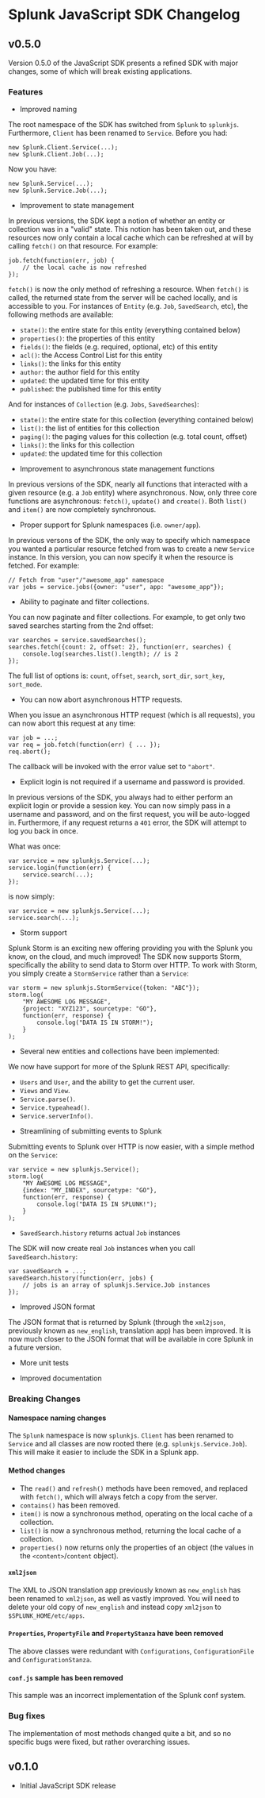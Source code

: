 # Splunk JavaScript SDK Changelog

## v0.5.0

Version 0.5.0 of the JavaScript SDK presents a refined SDK with major changes,
some of which will break existing applications.

### Features

* Improved naming

The root namespace of the SDK has switched from `Splunk` to `splunkjs`. 
Furthermore, `Client` has been renamed to `Service`. Before you had:

    new Splunk.Client.Service(...);
    new Splunk.Client.Job(...);

Now you have:

    new Splunk.Service(...);
    new Splunk.Service.Job(...);

* Improvement to state management

In previous versions, the SDK kept a notion of whether an entity or 
collection was in a "valid" state. This notion has been taken out, and these
resources now only contain a local cache which can be refreshed at will
by calling `fetch()` on that resource. For example:

    job.fetch(function(err, job) {
        // the local cache is now refreshed 
    });
    
`fetch()` is now the only method of refreshing a resource. When `fetch()` is 
called, the returned state from the server will be cached locally, and is
accessible to you. For instances of `Entity` (e.g. `Job`, `SavedSearch`, etc),
the following methods are available:

  - `state()`: the entire state for this entity (everything contained below)
  - `properties()`: the properties of this entity
  - `fields()`: the fields (e.g. required, optional, etc) of this entity
  - `acl()`: the Access Control List for this entity
  - `links()`: the links for this entity
  - `author`: the author field for this entity
  - `updated`: the updated time for this entity
  - `published`: the published time for this entity
    
And for instances of `Collection` (e.g. `Jobs`, `SavedSearches`):

  - `state()`: the entire state for this collection (everything contained below)
  - `list()`: the list of entities for this collection
  - `paging()`: the paging values for this collection (e.g. total count, offset)
  - `links()`: the links for this collection
  - `updated`: the updated time for this collection

* Improvement to asynchronous state management functions

In previous versions of the SDK, nearly all functions that interacted with a 
given resource (e.g. a `Job` entity) where asynchronous. Now, only three core
functions are asynchronous: `fetch()`, `update()` and `create()`. Both `list()`
and `item()` are now completely synchronous.

* Proper support for Splunk namespaces (i.e. `owner/app`).

In previous versons of the SDK, the only way to specify which namespace you 
wanted a particular resource fetched from was to create a new `Service` 
instance. In this version, you can now specify it when the resource is
fetched. For example:

    // Fetch from "user"/"awesome_app" namespace
    var jobs = service.jobs({owner: "user", app: "awesome_app"});

* Ability to paginate and filter collections.

You can now paginate and filter collections. For example, to get only two
saved searches starting from the 2nd offset:

    var searches = service.savedSearches();
    searches.fetch({count: 2, offset: 2}, function(err, searches) {
        console.log(searches.list().length); // is 2
    });
    
The full list of options is: `count`, `offset`, `search`, `sort_dir`, 
`sort_key`, `sort_mode`.

* You can now abort asynchronous HTTP requests.

When you issue an asynchronous HTTP request (which is all requests), you can now
abort this request at any time:

    var job = ...;
    var req = job.fetch(function(err) { ... });
    req.abort();

The callback will be invoked with the error value set to `"abort"`.

* Explicit login is not required if a username and password is provided.

In previous versions of the SDK, you always had to either perform an explicit
login or provide a session key. You can now simply pass in a username and
password, and on the first request, you will be auto-logged in. Furthermore,
if any request returns a `401` error, the SDK will attempt to log you back in
once.

What was once:
    
    var service = new splunkjs.Service(...);
    service.login(function(err) {
        service.search(...); 
    });

is now simply:

    var service = new splunkjs.Service(...);
    service.search(...);
    
* Storm support

Splunk Storm is an exciting new offering providing you with the Splunk you know,
on the cloud, and much improved! The SDK now supports Storm, specifically
the ability to send data to Storm over HTTP. To work with Storm, you
simply create a `StormService` rather than a `Service`:

    var storm = new splunkjs.StormService({token: "ABC"});
    storm.log(
        "MY AWESOME LOG MESSAGE", 
        {project: "XYZ123", sourcetype: "GO"},
        function(err, response) {
            console.log("DATA IS IN STORM!");         
        }
    );

* Several new entities and collections have been implemented:
    
We now have support for more of the Splunk REST API, specifically:

  - `Users` and `User`, and the ability to get the current user.
  - `Views` and `View`.
  - `Service.parse()`.
  - `Service.typeahead()`.
  - `Service.serverInfo()`.
    
* Streamlining of submitting events to Splunk

Submitting events to Splunk over HTTP is now easier, with a simple method
on the `Service`:

    var service = new splunkjs.Service();
    storm.log(
        "MY AWESOME LOG MESSAGE", 
        {index: "MY_INDEX", sourcetype: "GO"},
        function(err, response) {
            console.log("DATA IS IN SPLUNK!");         
        }
    );

* `SavedSearch.history` returns actual `Job` instances

The SDK will now create real `Job` instances when you call `SavedSearch.history`:

    var savedSearch = ...;
    savedSearch.history(function(err, jobs) {
        // jobs is an array of splunkjs.Service.Job instances 
    });

* Improved JSON format

The JSON format that is returned by Splunk (through the `xml2json`, previously
known as `new_english`, translation app) has been improved. It is now much
closer to the JSON format that will be available in core Splunk in a future
version.

* More unit tests 

* Improved documentation

### Breaking Changes

#### Namespace naming changes

The `Splunk` namespace is now `splunkjs`. `Client` has been renamed to `Service`
and all classes are now rooted there (e.g. `splunkjs.Service.Job`). This will 
make it easier to include the SDK in a Splunk app.

#### Method changes

* The `read()` and `refresh()` methods have been removed, and replaced with
`fetch()`, which will always fetch a copy from the server.
* `contains()` has been removed.
* `item()` is now a synchronous method, operating on the local cache of a 
collection.
* `list()` is now a synchronous method, returning the local cache of a
collection.
* `properties()` now returns only the properties of an object (the values in
the `<content>`/`content` object).

#### `xml2json`

The XML to JSON translation app previously known as `new_english` has been 
renamed to `xml2json`, as well as vastly improved. You will need to delete
your old copy of `new_english` and instead copy `xml2json` to 
`$SPLUNK_HOME/etc/apps`.

#### `Properties`, `PropertyFile` and `PropertyStanza` have been removed

The above classes were redundant with `Configurations`, `ConfigurationFile` and
`ConfigurationStanza`.

#### `conf.js` sample has been removed

This sample was an incorrect implementation of the Splunk conf system.

### Bug fixes

The implementation of most methods changed quite a bit, and so no specific
bugs were fixed, but rather overarching issues.

## v0.1.0

* Initial JavaScript SDK release